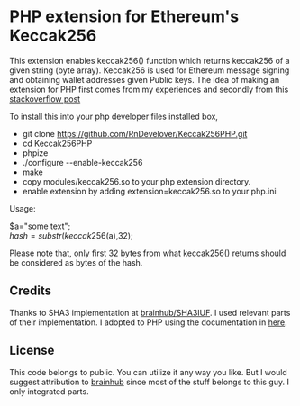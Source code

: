 # PHP extension for Ethereum's Keccak256
This extension enables keccak256() function which returns keccak256 of a given string (byte array).
Keccak256 is used for Ethereum message signing and obtaining wallet addresses given Public keys.
The idea of making an extension for PHP first comes from my experiences and secondly from this [stackoverflow post](https://stackoverflow.com/questions/44742153/keccak-256-in-php)

To install this into your php developer files installed box,
   * git clone https://github.com/RnDevelover/Keccak256PHP.git
   * cd Keccak256PHP
   * phpize
   * ./configure --enable-keccak256
   * make
   * copy modules/keccak256.so to your php extension directory.
   * enable extension by adding extension=keccak256.so to your php.ini

Usage:

$a="some text";<br/>
$hash=substr(keccak256($a),32);

Please note that, only first 32 bytes from what keccak256() returns should be considered as bytes of the hash.

## Credits

Thanks to SHA3 implementation at [brainhub/SHA3IUF](https://github.com/brainhub/SHA3IUF). I used relevant parts of their implementation. 
I adopted to PHP using the documentation in [here](https://devzone.zend.com/303/extension-writing-part-i-introduction-to-php-and-zend/).


## License

This code belongs to public. You can utilize it any way you like. But I would suggest attribution to [brainhub](https://github.com/brainhub/SHA3IUF) since most of the stuff belongs to this guy. I only integrated parts.
